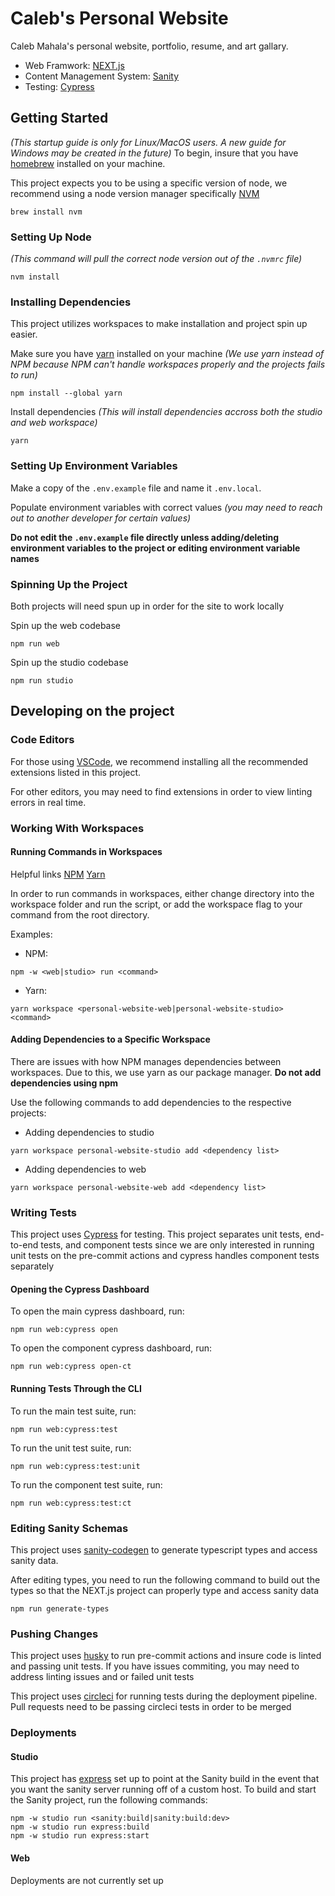 # Caleb's Personal Website

Caleb Mahala's personal website, portfolio, resume, and art gallary.

* Web Framwork: [NEXT.js](https://nextjs.org/)
* Content Management System: [Sanity](https://www.sanity.io/)
* Testing: [Cypress](https://www.cypress.io/)

## Getting Started

_(This startup guide is only for Linux/MacOS users. A new guide for Windows may be created in the future)_
To begin, insure that you have [homebrew](https://brew.sh/) installed on your machine.

This project expects you to be using a specific version of node, we recommend using a node version manager specifically [NVM](https://github.com/nvm-sh/nvm)

```shell
brew install nvm
```

### Setting Up Node

_(This command will pull the correct node version out of the `.nvmrc` file)_

```shell
nvm install
```

### Installing Dependencies

This project utilizes workspaces to make installation and project spin up easier.

Make sure you have [yarn](https://yarnpkg.com/) installed on your machine
_(We use yarn instead of NPM because NPM can't handle workspaces properly and the projects fails to run)_

```shell
npm install --global yarn
```

Install dependencies
_(This will install dependencies accross both the studio and web workspace)_

```shell
yarn
```

### Setting Up Environment Variables

Make a copy of the `.env.example` file and name it `.env.local`.

Populate environment variables with correct values _(you may need to reach out to another developer for certain values)_

**Do not edit the `.env.example` file directly unless adding/deleting environment variables to the project or editing environment variable names**

### Spinning Up the Project

Both projects will need spun up in order for the site to work locally

Spin up the web codebase

```shell
npm run web
```

Spin up the studio codebase

```shell
npm run studio
```

## Developing on the project

### Code Editors

For those using [VSCode](https://code.visualstudio.com/), we recommend installing all the recommended extensions listed in this project.

For other editors, you may need to find extensions in order to view linting errors in real time.

### Working With Workspaces

#### Running Commands in Workspaces

Helpful links [NPM](https://docs.npmjs.com/cli/v8/using-npm/workspaces) [Yarn](https://classic.yarnpkg.com/lang/en/docs/workspaces/)

In order to run commands in workspaces, either change directory into the workspace folder and run the script, or add the workspace flag to your command from the root directory.

Examples:

* NPM:

```shell
npm -w <web|studio> run <command>
```

* Yarn:

```shell
yarn workspace <personal-website-web|personal-website-studio> <command>
```

#### Adding Dependencies to a Specific Workspace

There are issues with how NPM manages dependencies between workspaces. Due to this, we use yarn as our package manager. **Do not add dependencies using npm**

Use the following commands to add dependencies to the respective projects:

* Adding dependencies to studio

```shell
yarn workspace personal-website-studio add <dependency list>
```

* Adding dependencies to web

```shell
yarn workspace personal-website-web add <dependency list>
```

### Writing Tests

This project uses [Cypress](https://www.cypress.io/) for testing. This project separates unit tests, end-to-end tests, and component tests since we are only interested in running unit tests on the pre-commit actions and cypress handles component tests separately

#### Opening the Cypress Dashboard

To open the main cypress dashboard, run:

```shell
npm run web:cypress open
```

To open the component cypress dashboard, run:

```shell
npm run web:cypress open-ct
```

#### Running Tests Through the CLI

To run the main test suite, run:

```shell
npm run web:cypress:test
```

To run the unit test suite, run:

```shell
npm run web:cypress:test:unit
```

To run the component test suite, run:

```shell
npm run web:cypress:test:ct
```

### Editing Sanity Schemas

This project uses [sanity-codegen](https://www.sanity.io/plugins/sanity-codegen) to generate typescript types and access sanity data.

After editing types, you need to run the following command to build out the types so that the NEXT.js project can properly type and access sanity data

```shell
npm run generate-types
```

### Pushing Changes

This project uses [husky](https://typicode.github.io/husky/#/) to run pre-commit actions and insure code is linted and passing unit tests. If you have issues commiting, you may need to address linting issues and or failed unit tests

This project uses [circleci](https://circleci.com/) for running tests during the deployment pipeline. Pull requests need to be passing circleci tests in order to be merged

### Deployments

#### Studio

This project has [express](https://expressjs.com/) set up to point at the Sanity build in the event that you want the sanity server running off of a custom host. To build and start the Sanity project, run the following commands:

```shell
npm -w studio run <sanity:build|sanity:build:dev>
npm -w studio run express:build
npm -w studio run express:start
```

#### Web

Deployments are not currently set up
